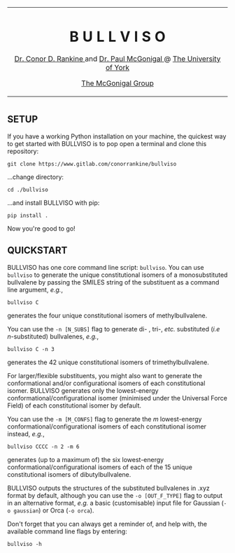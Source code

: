 <table align="center">
<tr><td align="center" width="10000">

# <strong> B U L L V I S O </strong>

<p>
    <a href="https://linkedin.com/in/conorrankine"> Dr. Conor D. Rankine </a> and <a href="https://linkedin.com/in/conorrankine"> Dr. Paul McGonigal </a> @ <a href="https://york.ac.uk">The University of York </a>
</p>

<p>
    <a href="https://www.mcgonigalgroup.com/"> The McGonigal Group </a>
</p>

</td></tr></table>

#

## SETUP

If you have a working Python installation on your machine, the quickest way to get started with BULLVISO is to pop open a terminal and clone this repository:

```
git clone https://www.gitlab.com/conorrankine/bullviso
```

...change directory:

```
cd ./bullviso
```

...and install BULLVISO with pip:

```
pip install .
```

Now you're good to go!

## QUICKSTART

BULLVISO has one core command line script: `bullviso`. You can use `bullviso` to generate the unique constitutional isomers of a monosubstituted bullvalene by passing the SMILES string of the substituent as a command line argument, *e.g.*,

```
bullviso C
```

generates the four unique constitutional isomers of methylbullvalene.

You can use the `-n [N_SUBS]` flag to generate di- , tri-, *etc.* substituted (*i.e* *n*-substituted) bullvalenes, *e.g.*,

```
bullviso C -n 3
```

generates the 42 unique constitutional isomers of trimethylbullvalene.

For larger/flexible substituents, you might also want to generate the conformational and/or configurational isomers of each constitutional isomer. BULLVISO generates only the lowest-energy conformational/configurational isomer (minimised under the Universal Force Field) of each constitutional isomer by default.

You can use the `-m [M_CONFS]` flag to generate the *m* lowest-energy conformational/configurational isomers of each constitutional isomer instead, *e.g.*,

```
bullviso CCCC -n 2 -m 6
```

generates (up to a maximum of) the six lowest-energy conformational/configurational isomers of each of the 15 unique constitutional isomers of dibutylbullvalene.

BULLVISO outputs the structures of the substituted bullvalenes in .xyz format by default, although you can use the `-o [OUT_F_TYPE]` flag to output in an alternative format, *e.g.* a basic (customisable) input file for Gaussian (`-o gaussian`) or Orca (`-o orca`). 

Don't forget that you can always get a reminder of, and help with, the available command line flags by entering:

```
bullviso -h
```